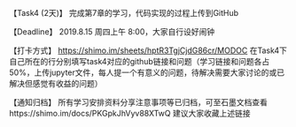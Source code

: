 【Task4 (2天)】
完成第7章的学习，代码实现的过程上传到GitHub

【Deadline】
2019.8.15 周四上午 8:00，大家自行设好闹钟

【打卡方式】
https://shimo.im/sheets/hptR3TgjCjdG86cr/MODOC
在Task4下自己所在的行分别填写task4对应的github链接和问题（学习链接和问题各占50%，上传jupyter文件，每人提一个有意义的问题，待解决需要大家讨论的或已解决但感觉有收益的问题）

【通知归档】
所有学习安排资料分享注意事项等已归档，可至石墨文档查看https://shimo.im/docs/PKGpkJhVyv88XTwQ
建议大家收藏上述链接

